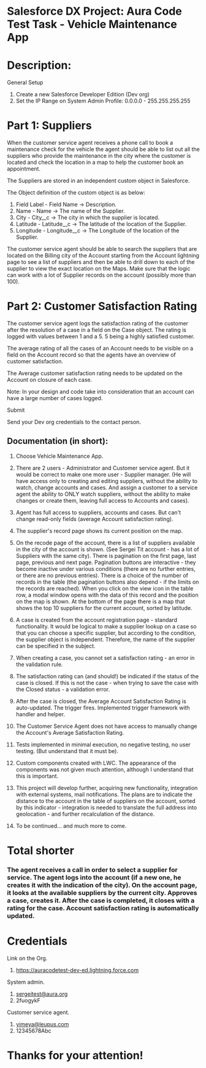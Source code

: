 # Salesforce DX Project: Aura Code Test Task - Vehicle Maintenance App

# Description:
General Setup
1. Create a new Salesforce Developer Edition (Dev org)
2. Set the IP Range on System Admin Profile: 0.0.0.0 - 255.255.255.255
# Part 1: Suppliers

When the customer service agent receives a phone call to book a maintenance check for the vehicle the agent should be able to list out all the suppliers who provide the maintenance in the city where the customer is located and check the location in a map to help the customer book an appointment.

The Suppliers are stored in an independent custom object in Salesforce.

The Object definition of the custom object is as below:
1. Field Label - Field Name -> Description.
2. Name - Name -> The name of the Supplier.
3. City - City__c -> The city in which the supplier is located.
4. Latitude - Latitude__c -> The latitude of the location of the Supplier.
5. Longitude - Longitude__c -> The Longitude of the location of the Supplier.


The customer service agent should be able to search the suppliers that are located on the Billing city of the Account starting from the Account lightning page to see a list of suppliers and then be able to drill down to each of the supplier to view the exact location on the Maps.
Make sure that the logic can work with a lot of Supplier records on the account (possibly more than 100).

# Part 2: Customer Satisfaction Rating

The customer service agent logs the satisfaction rating of the customer after the resolution of a case in a field on the Case object. The rating is logged with values between 1 and a 5. 5 being a highly satisfied customer.

The average rating of all the cases of an Account needs to be visible on a field on the Account record so that the agents have an overview of customer satisfaction.

The Average customer satisfaction rating needs to be updated on the Account on closure of each case.

Note: In your design and code take into consideration that an account can have a large number of cases logged.

Submit

Send your Dev org credentials to the contact person.

## Documentation (in short):
1. Choose Vehicle Maintenance App.
2. There are 2 users - Administrator and Customer service agent. But it would be correct to make one more user - Supplier manager. 
(He will have access only to creating and editing suppliers, without the ability to watch, change accounts and cases. 
And assign a customer to a service agent the ability to ONLY watch suppliers, without the ability to make changes or create them, leaving full access to Accounts and cases). 
3. Agent has full access to suppliers, accounts and cases. But can't change read-only fields (average Account satisfaction rating).
4. The supplier's record page shows its current position on the map.
5. On the recode page of the account, there is a list of suppliers available in the city of the account is shown. (See Sergei Tit account - has a lot of Suppliers with the same city).
There is pagination on the first page, last page, previous and next page. 
Pagination buttons are interactive - they become inactive under various conditions (there are no further entries, or there are no previous entries).
There is a choice of the number of records in the table (the pagination buttons also depend - if the limits on the records are reached).
When you click on the view icon in the table row, a modal window opens with the data of this record and the position on the map is shown. 
At the bottom of the page there is a map that shows the top 10 suppliers for the current account, sorted by latitude.
6. A case is created from the account registration page - standard functionality. 
It would be logical to make a supplier lookup on a case so that you can choose a specific supplier, but according to the condition, the supplier object is independent. 
Therefore, the name of the supplier can be specified in the subject.
7. When creating a case, you cannot set a satisfaction rating - an error in the validation rule.
8. The satisfaction rating can (and should!) be indicated if the status of the case is closed.
If this is not the case - when trying to save the case with the Closed status - a validation error.
9. After the case is closed, the Average Account Satisfaction Rating is auto-updated. The trigger fires. Implemented trigger framework with handler and helper.
10. The Customer Service Agent does not have access to manually change the Account's Average Satisfaction Rating.
11. Tests implemented in minimal execution, no negative testing, no user testing. (But understand that it must be).
12. Custom components created with LWC. The appearance of the components was not given much attention, although I understand that this is important.

13. This project will develop further, acquiring new functionality, integration with external systems, mail notifications. 
The plans are to indicate the distance to the account in the table of suppliers on the account, sorted by this indicator - integration is needed to translate the full address into geolocation - and further recalculation of the distance.
14. To be continued... and much more to come.


# Total shorter
### The agent receives a call in order to select a supplier for service. The agent logs into the account (if a new one, he creates it with the indication of the city). On the account page, it looks at the available suppliers by the current city. Approves a case, creates it. After the case is completed, it closes with a rating for the case. Account satisfaction rating is automatically updated.


# Credentials

Link on the Org.
1. https://auracodetest-dev-ed.lightning.force.com

System admin.
1. sergeitest@aura.org
2. 2fuogykF

Customer service agent.
1. yimeya@leupus.com
2. 12345678Abc


# Thanks for your attention!
